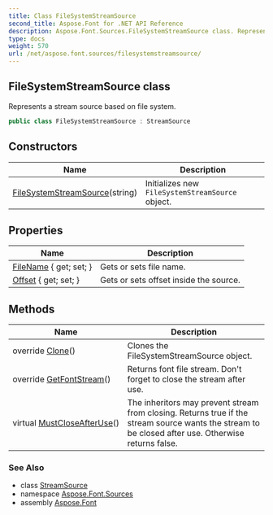 ```yaml
---
title: Class FileSystemStreamSource
second_title: Aspose.Font for .NET API Reference
description: Aspose.Font.Sources.FileSystemStreamSource class. Represents a stream source based on file system
type: docs
weight: 570
url: /net/aspose.font.sources/filesystemstreamsource/
---
```

## FileSystemStreamSource class

Represents a stream source based on file system.

```csharp
public class FileSystemStreamSource : StreamSource
```

## Constructors

| Name | Description |
| --- | --- |
| [FileSystemStreamSource](filesystemstreamsource/)(string) | Initializes new `FileSystemStreamSource` object. |

## Properties

| Name | Description |
| --- | --- |
| [FileName](../../aspose.font.sources/filesystemstreamsource/filename/) { get; set; } | Gets or sets file name. |
| [Offset](../../aspose.font.sources/streamsource/offset/) { get; set; } | Gets or sets offset inside the source. |

## Methods

| Name | Description |
| --- | --- |
| override [Clone](../../aspose.font.sources/filesystemstreamsource/clone/)() | Clones the FileSystemStreamSource object. |
| override [GetFontStream](../../aspose.font.sources/filesystemstreamsource/getfontstream/)() | Returns font file stream. Don't forget to close the stream after use. |
| virtual [MustCloseAfterUse](../../aspose.font.sources/streamsource/mustcloseafteruse/)() | The inheritors may prevent stream from closing. Returns true if the stream source wants the stream to be closed after use. Otherwise returns false. |

### See Also

* class [StreamSource](../streamsource/)
* namespace [Aspose.Font.Sources](../../aspose.font.sources/)
* assembly [Aspose.Font](../../)


